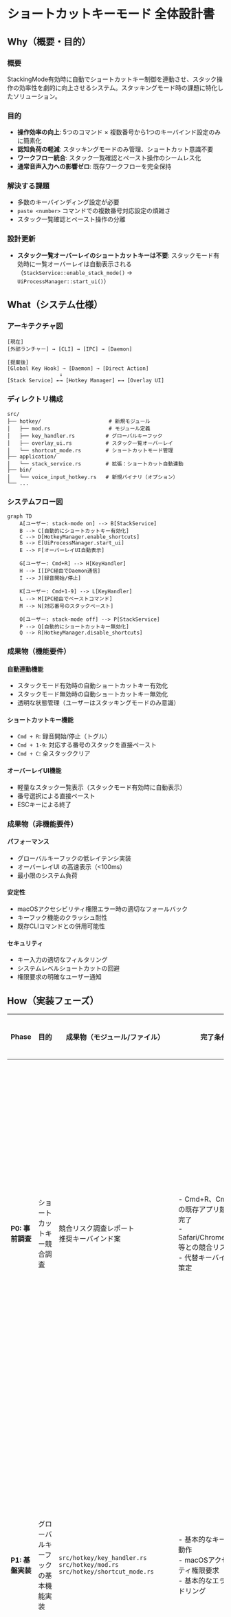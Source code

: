 # ショートカットキーモード 全体設計書

## Why（概要・目的）

### 概要

StackingMode有効時に自動でショートカットキー制御を連動させ、スタック操作の効率性を劇的に向上させるシステム。スタッキングモード時の課題に特化したソリューション。

### 目的

- **操作効率の向上**: 5つのコマンド × 複数番号から1つのキーバインド設定のみに簡素化
- **認知負荷の軽減**: スタッキングモードのみ管理、ショートカット意識不要
- **ワークフロー統合**: スタック一覧確認とペースト操作のシームレス化
- **通常音声入力への影響ゼロ**: 既存ワークフローを完全保持

### 解決する課題

- 多数のキーバインディング設定が必要
- `paste <number>` コマンドでの複数番号対応設定の煩雑さ
- スタック一覧確認とペースト操作の分離

### 設計更新

- **スタック一覧オーバーレイのショートカットキーは不要**: スタックモード有効時に一覧オーバーレイは自動表示される（`StackService::enable_stack_mode()` → `UiProcessManager::start_ui()`）

## What（システム仕様）

### アーキテクチャ図

```
[現在]
[外部ランチャー] → [CLI] → [IPC] → [Daemon]

[提案後]
[Global Key Hook] → [Daemon] → [Direct Action]
                 ↓
[Stack Service] ←→ [Hotkey Manager] ←→ [Overlay UI]
```

### ディレクトリ構成

```
src/
├── hotkey/                      # 新規モジュール
│   ├── mod.rs                   # モジュール定義
│   ├── key_handler.rs          # グローバルキーフック
│   ├── overlay_ui.rs           # スタック一覧オーバーレイ
│   └── shortcut_mode.rs        # ショートカットモード管理
├── application/
│   └── stack_service.rs        # 拡張：ショートカット自動連動
├── bin/
│   └── voice_input_hotkey.rs   # 新規バイナリ（オプション）
└── ...
```

### システムフロー図

```mermaid
graph TD
    A[ユーザー: stack-mode on] --> B[StackService]
    B --> C[自動的にショートカットキー有効化]
    C --> D[HotkeyManager.enable_shortcuts]
    B --> E[UiProcessManager.start_ui]
    E --> F[オーバーレイUI自動表示]

    G[ユーザー: Cmd+R] --> H[KeyHandler]
    H --> I[IPC経由でDaemon通信]
    I --> J[録音開始/停止]

    K[ユーザー: Cmd+1-9] --> L[KeyHandler]
    L --> M[IPC経由でペーストコマンド]
    M --> N[対応番号のスタックペースト]

    O[ユーザー: stack-mode off] --> P[StackService]
    P --> Q[自動的にショートカットキー無効化]
    Q --> R[HotkeyManager.disable_shortcuts]
```

### 成果物（機能要件）

#### 自動連動機能

- スタックモード有効時の自動ショートカットキー有効化
- スタックモード無効時の自動ショートカットキー無効化
- 透明な状態管理（ユーザーはスタッキングモードのみ意識）

#### ショートカットキー機能

- `Cmd + R`: 録音開始/停止（トグル）
- `Cmd + 1-9`: 対応する番号のスタックを直接ペースト
- `Cmd + C`: 全スタッククリア

#### オーバーレイUI機能

- 軽量なスタック一覧表示（スタックモード有効時に自動表示）
- 番号選択による直接ペースト
- ESCキーによる終了

### 成果物（非機能要件）

#### パフォーマンス

- グローバルキーフックの低レイテンシ実装
- オーバーレイUI の高速表示（<100ms）
- 最小限のシステム負荷

#### 安定性

- macOSアクセシビリティ権限エラー時の適切なフォールバック
- キーフック機能のクラッシュ耐性
- 既存CLIコマンドとの併用可能性

#### セキュリティ

- キー入力の適切なフィルタリング
- システムレベルショートカットの回避
- 権限要求の明確なユーザー通知

## How（実装フェーズ）

| Phase                    | 目的                               | 成果物（モジュール/ファイル）                                                             | 完了条件                                                                                                            | 除外項目                                                                     |
| ------------------------ | ---------------------------------- | ----------------------------------------------------------------------------------------- | ------------------------------------------------------------------------------------------------------------------- | ---------------------------------------------------------------------------- |
| **P0: 事前調査**         | ショートカットキー競合調査         | 競合リスク調査レポート<br>推奨キーバインド案                                              | - Cmd+R、Cmd+1-9の既存アプリ競合調査完了<br>- Safari/Chrome/Firefox等との競合リスト作成<br>- 代替キーバインド案策定 | - 全アプリケーション網羅調査<br>- 自動競合回避機能<br>- 動的キーバインド変更 |
| **P1: 基盤実装**         | グローバルキーフックの基本機能実装 | `src/hotkey/key_handler.rs`<br>`src/hotkey/mod.rs`<br>`src/hotkey/shortcut_mode.rs`       | - 基本的なキー検出が動作<br>- macOSアクセシビリティ権限要求<br>- 基本的なエラーハンドリング                         | - UIコンポーネント<br>- 複雑な権限エラー対応<br>- パフォーマンス最適化       |
| **P2: IPC統合**          | 既存システムとの連携機能実装       | `src/application/stack_service.rs`（拡張）<br>`src/hotkey/key_handler.rs`（拡張）         | - ショートカットキーからIPCコマンド送信<br>- 基本的な録音・ペースト動作<br>- スタックモード連動テスト               | - オーバーレイUI<br>- 高度なエラー処理<br>- 全キーバインド実装               |
| **P3: 既存UI連携**       | 既存オーバーレイUIとの連携強化     | 既存UIコンポーネントの拡張<br>ショートカットキー統合                                      | - 既存オーバーレイとの連携確認<br>- キーボード操作の統合<br>- 番号選択機能の動作確認                                | - 新規UI開発<br>- 高度なUI装飾<br>- アニメーション                           |
| **P4: 自動連動システム** | スタックモードとの完全統合         | `src/application/stack_service.rs`（最終拡張）<br>`src/hotkey/shortcut_mode.rs`（最終版） | - stack-mode on/offでの自動切り替え<br>- 透明な状態管理<br>- フォールバック機能確保                                 | - 複雑な設定オプション<br>- 他アプリケーション連携<br>- 高度なカスタマイズ   |
| **P5: 品質向上**         | テスト・最適化・ドキュメント       | テストスイート<br>パフォーマンス最適化<br>エラーハンドリング強化                          | - 全機能の統合テスト<br>- パフォーマンス要件達成<br>- エラーケース対応完了                                          | - 新機能追加<br>- 大幅なアーキテクチャ変更<br>- 他プラットフォーム対応       |

### 技術選択

- **実装アプローチ**: Hybrid approach（Rust + 既存IPC）
- **キーフックライブラリ**: `rdev`（推奨）
  - **メリット**: 真のグローバルフック、低レイテンシ、イベント駆動
  - **デメリット**: アクセシビリティ権限必須、無音失敗
- **UI実装**: 既存オーバーレイUIの活用

### ショートカットキー競合リスク

- **Cmd+R**: Safari/Chrome/Firefox等のリフレッシュ機能と競合
- **Cmd+1-9**: Safari（ブックマーク）、Chrome/Firefox（タブ切り替え）と競合
- **対策**: P0フェーズで詳細調査し、代替キーバインド案を策定
